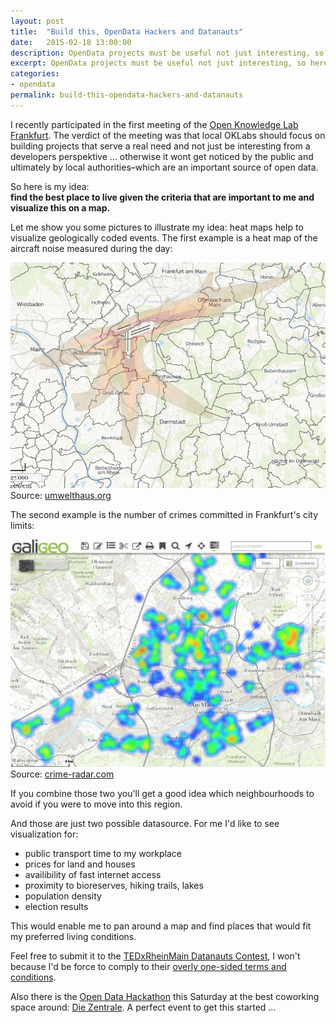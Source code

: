 ```yaml
---
layout: post
title:  "Build this, OpenData Hackers and Datanauts"
date:   2015-02-18 13:00:00
description: OpenData projects must be useful not just interesting, so here is my idea
excerpt: OpenData projects must be useful not just interesting, so here is my idea
categories:
- opendata
permalink: build-this-opendata-hackers-and-datanauts
---
```


I recently participated in the first meeting of the [Open Knowledge Lab Frankfurt](http://usergroups.rheinmainrocks.de/~oklabffm). The verdict of the meeting was that local OKLabs should focus on building projects that serve a real need and not just be interesting from a developers perspektive … otherwise it wont get noticed by the public and ultimately by local authorities–which are an important source of open data. 

So here is my idea:  
**find the best place to live given the criteria that are important to me and visualize this on a map.**

Let me show you some pictures to illustrate my idea: heat maps help to visualize geologically coded events. The first example is a heat map of the aircraft noise measured during the day: 

![Airport Frankfurt Noise Heatmap](/uploads/2015/02/heatmap-airport.png)  
Source: [umwelthaus.org](http://cadenza.umwelthaus.org/pages/map/default/index.xhtml)

The second example is the number of crimes committed in Frankfurt's city limits:

![Crime Heat Map of RheinMain](/uploads/2015/02/karte_cr_delikte_als_dichtekarte.jpg)  
Source: [crime-radar.com](http://www.crime-radar.com/)

If you combine those two you'll get a good idea which neighbourhoods to avoid if you were to move into this region.

And those are just two possible datasource. For me I'd like to see visualization for:
 - public transport time to my workplace
 - prices for land and houses
 - availibility of fast internet access
 - proximity to bioreserves, hiking trails, lakes
 - population density
 - election results
 
This would enable me to pan around a map and find places that would fit my preferred living conditions.

Feel free to submit it to the [TEDxRheinMain Datanauts Contest](http://datanauts.tedxrheinmain.de/), I won't because I'd be force to comply to their [overly one-sided terms and conditions](https://gist.github.com/coderbyheart/344fbd403cfb536d530f).

Also there is the [Open Data Hackathon](http://www.meetup.com/OKLabFfm/events/219670248/) this Saturday at the best coworking space around: [Die Zentrale](http://die-zentrale-ffm.de/). A perfect event to get this started …
